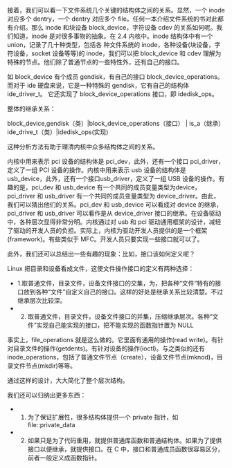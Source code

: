 接着，我们可以看一下文件系统几个关键的结构体之间的关系。显然，一个 inode 对应多个 dentry，一个 dentry 对应多个 file。任何一本介绍文件系统的书对此都有介绍。那么 inode 和块设备 block_device，字符设备 cdev 的关系如何呢。我们知道，inode 是对很多事物的抽象。在 2.4 内核中。inode 结构体中有一个 union，记录了几十种类型，包括各
种文件系统的 inode，各种设备(块设备，字符设备，socket 设备等等)的 inode，我们可以把 block_device 和 cdev 理解为特殊的节点。他们除了普通节点的一些特性外，还有自己的接口。

如 block_device 有个成员 gendisk，有自己的接口 block_device_operations。而对于 ide 硬盘来说，它是一种特殊的 gendisk，它有自己的结构体 ide_driver_t。 它还实现了 block_device_operations 接口，即 idedisk_ops。

整体的继承关系：

block_device,gendisk（类）|block_device_operations（接口）
| is_a（继承）
ide_drive_t（类）|idedisk_ops(实现)

这种分析方法有助于理清内核中众多结构体之间的关系。

内核中用来表示 pci 设备的结构体是 pci_dev，此外，还有一个接口 pci_driver，定义了一组 PCI 设备的操作。内核中用来表示 usb 设备的结构体是 usb_device，此外，还有一个接口usb_driver，定义了一组 USB 设备的操作。有趣的是，pci_dev 和 usb_device 有一个共同的成员变量类型为device，pci_driver 和 usb_driver 有一个共同的成员变量类型为 device_driver。由此，我们可以猜出他们的关系。pci_dev 和 usb_device 可以看成对 device 的继承，pci_driver 和 usb_driver 可以看作是从 device_driver 接口的继承。在设备驱动中，各种层次显得非常分明。内核通过对 usb 和 pci 驱动通用框架的设计，减轻了驱动的开发人员的负担。实际上，内核为驱动开发人员提供的是一个框架(framework)。有些类似于 MFC。开发人员只要实现一些接口就可以了。

此外，我们还可以总结出一些有趣的现象：比如，接口该如何定义呢？

Linux 把目录和设备看成文件，这使文件操作接口的定义有两种选择：

* 1.取普通文件，目录文件，设备文件接口的交集，为，把各种“文件”特有的接口放到各种“文件”自定义自己的接口。这样的好处是继承关系比较清楚。不过继承层次比较深。
* 2. 取普通文件，目录文件，设备文件接口的并集，压缩继承层次。各种“文件”实现自己能实现的接口，把不能实现的函数指针置为 NULL

事实上，file_operations 就是这么做的。它里面有通用的操作(read write)。有针对目录文件的操作(getdents)。有针对设备的操作(ioctl)。与之类似的还有inode_operations，包括了普通文件节点（create），设备文件节点(mknod)，目录文件节点(mkdir)等等。

通过这样的设计，大大简化了整个层次结构。

我们还可以归纳出更多东西：

* 1. 为了保证扩展性，很多结构体提供一个 private 指针，如 file::private_data
* 2. 如果只是为了代码重用，就提供普通库函数和普通结构体。如果为了提供接口以便继承，就提供接口。在 C 中，接口和普通成员函数很容易区分，前者一般定义成函数指针。
